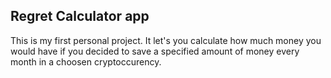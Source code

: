 ## Regret Calculator app

This is my first personal project. It let's you calculate how much money you would have if you decided to save a specified amount of money every month in a choosen cryptoccurency.

